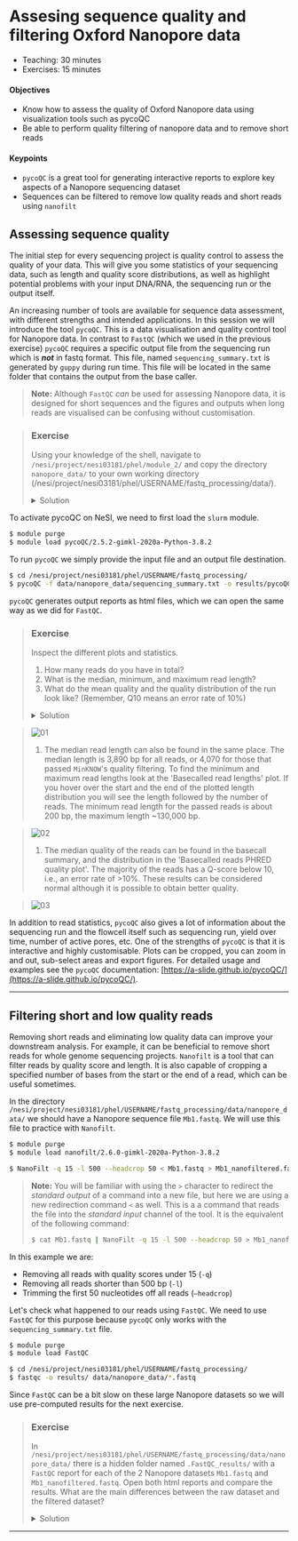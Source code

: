 # Assesing sequence quality and filtering Oxford Nanopore data

* Teaching: 30 minutes
* Exercises: 15 minutes

#### Objectives

* Know how to assess the quality of Oxford Nanopore data using visualization tools such as pycoQC
* Be able to perform quality filtering of nanopore data and to remove short reads

#### Keypoints

* `pycoQC` is a great tool for generating interactive reports to explore key aspects of a Nanopore sequencing dataset
* Sequences can be filtered to remove low quality reads and short reads using `nanofilt`


## Assessing sequence quality

The initial step for every sequencing project is quality control to assess the quality of your data. This will give you some statistics of your sequencing data, such as length and quality score distributions, as well as highlight potential problems with your input DNA/RNA, the sequencing run or the output itself.

An increasing number of tools are available for sequence data assessment, with different strengths and intended applications. In this session we will introduce the tool `pycoQC`. This is a data visualisation and quality control tool for Nanopore data. In contrast to `FastQC` (which we used in the previous exercise) `pycoQC` requires a specific output file from the sequencing run which is **_not_** in fastq format. This file, named `sequencing_summary.txt` is generated by `guppy` during run time. This file will be located in the same folder that contains the output from the base caller.

>**Note:** Although `FastQC` *can* be used for assessing Nanopore data, it is designed for short sequences and the figures and outputs when long reads are visualised can be confusing without customisation.

> ### Exercise
>
> Using your knowledge of the shell, navigate to `/nesi/project/nesi03181/phel/module_2/` and copy the directory `nanopore_data/` to your own working directory (/nesi/project/nesi03181/phel/USERNAME/fastq_processing/data/).
> 
> <details>
> <summary>Solution</summary>
>
> ```bash
> $ cd /nesi/project/nesi03181/phel/module_2/
> $ cp -r nanopore_data/ ../USERNAME/fastq_processing/data/
> ```
> </details>

To activate pycoQC on NeSI, we need to first load the `slurm` module.

```bash
$ module purge
$ module load pycoQC/2.5.2-gimkl-2020a-Python-3.8.2
```

To run `pycoQC` we simply provide the input file and an output file destination.

```bash
$ cd /nesi/project/nesi03181/phel/USERNAME/fastq_processing/
$ pycoQC -f data/nanopore_data/sequencing_summary.txt -o results/pycoQC_report.html
```

`pycoQC`  generates output reports as html files, which we can open the same way as we did for `FastQC`.

> ### Exercise
>
> Inspect the different plots and statistics.
> 
> 1. How many reads do you have in total?
> 1. What is the median, minimum, and maximum read length?
> 1. What do the mean quality and the quality distribution of the run look like? (Remember, Q10 means an error rate of 10%)
> 
> <details>
> <summary>Solution</summary>
>
> 1. ~270k reads in total (see the Basecall summary of `pycoQC`'s output page)
  
> ![01](https://github.com/lrigano/hts_workshop_mpi/assets/131924419/a157eed9-13b7-4f0e-9641-d3901a66c811)
> 1. The median read length can also be found in the same place. The median length is 3,890 bp for all reads, or 4,070 for those that passed `MinKNOW`'s quality filtering. To find the minimum and maximum read lengths look at the 'Basecalled read lengths' plot. If you hover over the start and the end of the plotted length distribution you will see the length followed by the number of reads. The minimum read length for the passed reads is about 200 bp, the maximum length ~130,000 bp.
  
> ![02](https://github.com/lrigano/hts_workshop_mpi/assets/131924419/10beafda-ff5b-4dd4-8e9a-3391755ed716)
> 1. The median quality of the reads can be found in the basecall summary, and the distribution in the 'Basecalled reads PHRED quality plot'. The majority of the reads has a Q-score below 10, i.e., an error rate of >10%. These results can be considered normal although it is possible to obtain better quality.
  
> ![03](https://github.com/lrigano/hts_workshop_mpi/assets/131924419/44e80c59-37fc-4a4e-a667-fc6d91274873)
> </details>

In addition to read statistics, `pycoQC` also gives a lot of information about the sequencing run and the flowcell itself such as sequencing run, yield over time, number of active pores, etc. One of the strengths of `pycoQC` is that it is interactive and highly customisable. Plots can be cropped, you can zoom in and out, sub-select areas and export figures. For detailed usage and examples see the `pycoQC` documentation: [https://a-slide.github.io/pycoQC/](https://a-slide.github.io/pycoQC/).

---

## Filtering short and low quality reads

Removing short reads and eliminating low quality data can improve your downstream analysis. For example, it can be beneficial to remove short reads for whole genome sequencing projects. `Nanofilt` is a tool that can filter reads by quality score and length. It is also capable of cropping a specified number of bases from the start or the end of a read, which can be useful sometimes.

In the directory `/nesi/project/nesi03181/phel/USERNAME/fastq_processing/data/nanopore_data/` we should have a Nanopore sequence file `Mb1.fastq`. We will use this file to practice with `Nanofilt`.

```bash
$ module purge
$ module load nanofilt/2.6.0-gimkl-2020a-Python-3.8.2

$ NanoFilt -q 15 -l 500 --headcrop 50 < Mb1.fastq > Mb1_nanofiltered.fastq
```

>**Note:** You will be familiar with using the `>` character to redirect the *standard output* of a command into a new file, but here we are using a new redirection command `<` as well. This is a a command that reads the file into the *standard input* channel of the tool. It is the equivalent of the following command:
>```bash
> $ cat Mb1.fastq | NanoFilt -q 15 -l 500 --headcrop 50 > Mb1_nanofiltered.fastq
> ```

In this example we are:

* Removing all reads with quality scores under 15 (`-q`)
* Removing all reads shorter than 500 bp (`-l`)
* Trimming the first 50 nucleotides off all reads (`–headcrop`)

Let's check what happened to our reads using `FastQC`. We need to use `FastQC` for this purpose because `pycoQC` only works with the `sequencing_summary.txt` file.

```bash
$ module purge
$ module load FastQC

$ cd /nesi/project/nesi03181/phel/USERNAME/fastq_processing/
$ fastqc -o results/ data/nanopore_data/*.fastq
```

Since `FastQC` can be a bit slow on these large Nanopore datasets so we will use pre-computed results for the next exercise.

> ### Exercise
>
> In `/nesi/project/nesi03181/phel/USERNAME/fastq_processing/data/nanopore_data/` there is a hidden folder named `.FastQC_results/` with a `FastQC` report for each of the 2 Nanopore datasets `Mb1.fastq` and `Mb1_nanofiltered.fastq`.
> Open both html reports and compare the results. What are the main differences between the raw dataset and the filtered dataset? 
> 
> <details>
> <summary>Solution</summary>
>
> There are two main points to note:
> 1. We can see that the total number of reads in the filtered dataset is smaller, because we have removed reads with quality values under 15 and shorter than 500 bp.
> 1. The overall quality has increased as a result of removing low quality reads.
> </details>

---
